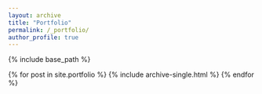 ```yaml
---
layout: archive
title: "Portfolio"
permalink: /_portfolio/
author_profile: true
---
```


{% include base_path %}

{% for post in site.portfolio %}
  {% include archive-single.html %}
{% endfor %}
